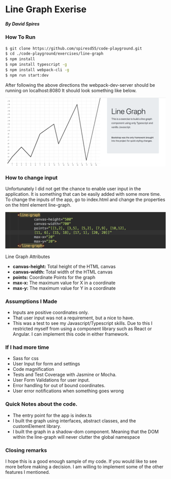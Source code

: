 # Line Graph Exerise
##### By David Spires

### How To Run
```sh
$ git clone https://github.com/spiresd55/code-playground.git
$ cd ./code-playground/exercises/line-graph
$ npm install
$ npm install typescript -g
$ npm install webpack-cli -g
$ npm run start:dev
```
After following the above directions the webpack-dev-server should be running on localhost:8080
It should look something like below.

![linegraph](./images/linegraph.png)


### How to change input
Unfortunately I did not get the chance to enable user input in the application.
It is something that can be easily added with some more time. 
To change the inputs of the app, go to index.html and change the properties 
on the html element line-graph.

![linegraph](./images/linegraph2.png)

Line Graph Attributes
- **canvas-height:** Total height of the HTML canvas
- **canvas-width:** Total width of the HTML canvas 
- **points:** Coordinate Points for the graph
- **max-x:** The maximum value for X in a coordinate 
- **max-y:** The maximum value for Y in a coordinate 

### Assumptions I Made 
- Inputs are positive coordinates only. 
- That user input was not a requirement, but a nice to have.
- This was a test to see my Javascript/Typescript skills. 
Due to this I restricted myself from using a component library such
as React or Angular. I can implement this code in either framework.

### If I had more time
- Sass for css
- User Input for form and settings
- Code magnification
- Tests and Test Coverage with Jasmine or Mocha.
- User Form Validations for user input. 
- Error handling for out of bound coordinates. 
- User error notifications when something goes wrong

### Quick Notes about the code.
- The entry point for the app is index.ts
- I built the graph using interfaces, abstract classes, 
and the customElement library.
- I built the graph in a shadow-dom component. Meaning that the DOM within 
the line-graph will never clutter the global namespace
 
### Closing remarks

I hope this is a good enough sample of my code. If you would like to see more before
making a decision. I am willing to implement some of the other features I mentioned.
